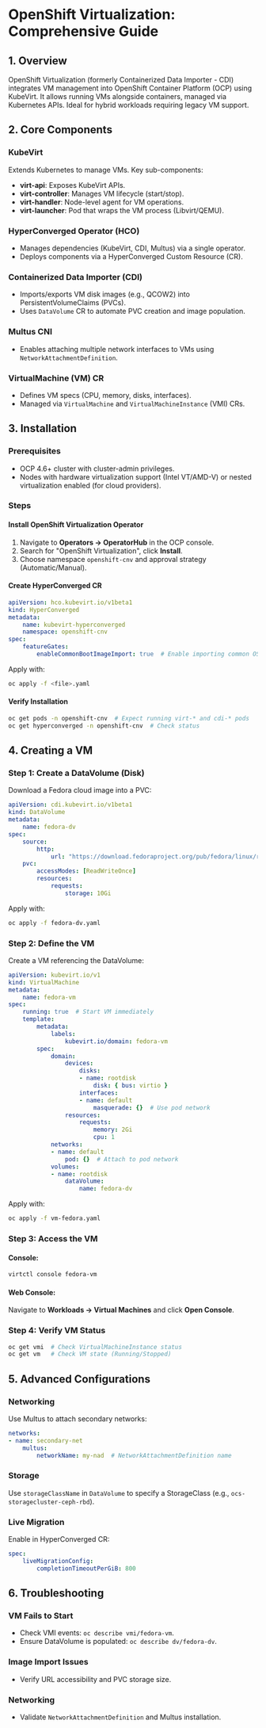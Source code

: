 # OpenShift Virtualization: Comprehensive Guide

## 1. Overview

OpenShift Virtualization (formerly Containerized Data Importer - CDI) integrates VM management into OpenShift Container Platform (OCP) using KubeVirt. It allows running VMs alongside containers, managed via Kubernetes APIs. Ideal for hybrid workloads requiring legacy VM support.

## 2. Core Components

### KubeVirt

Extends Kubernetes to manage VMs. Key sub-components:

- **virt-api**: Exposes KubeVirt APIs.
- **virt-controller**: Manages VM lifecycle (start/stop).
- **virt-handler**: Node-level agent for VM operations.
- **virt-launcher**: Pod that wraps the VM process (Libvirt/QEMU).

### HyperConverged Operator (HCO)

- Manages dependencies (KubeVirt, CDI, Multus) via a single operator.
- Deploys components via a HyperConverged Custom Resource (CR).

### Containerized Data Importer (CDI)

- Imports/exports VM disk images (e.g., QCOW2) into PersistentVolumeClaims (PVCs).
- Uses `DataVolume` CR to automate PVC creation and image population.

### Multus CNI

- Enables attaching multiple network interfaces to VMs using `NetworkAttachmentDefinition`.

### VirtualMachine (VM) CR

- Defines VM specs (CPU, memory, disks, interfaces).
- Managed via `VirtualMachine` and `VirtualMachineInstance` (VMI) CRs.

## 3. Installation

### Prerequisites

- OCP 4.6+ cluster with cluster-admin privileges.
- Nodes with hardware virtualization support (Intel VT/AMD-V) or nested virtualization enabled (for cloud providers).

### Steps

#### Install OpenShift Virtualization Operator

1. Navigate to **Operators → OperatorHub** in the OCP console.
2. Search for "OpenShift Virtualization", click **Install**.
3. Choose namespace `openshift-cnv` and approval strategy (Automatic/Manual).

#### Create HyperConverged CR

```yaml
apiVersion: hco.kubevirt.io/v1beta1
kind: HyperConverged
metadata:
    name: kubevirt-hyperconverged
    namespace: openshift-cnv
spec:
    featureGates:
        enableCommonBootImageImport: true  # Enable importing common OS images
```

Apply with:

```bash
oc apply -f <file>.yaml
```

#### Verify Installation

```bash
oc get pods -n openshift-cnv  # Expect running virt-* and cdi-* pods
oc get hyperconverged -n openshift-cnv  # Check status
```

## 4. Creating a VM

### Step 1: Create a DataVolume (Disk)

Download a Fedora cloud image into a PVC:

```yaml
apiVersion: cdi.kubevirt.io/v1beta1
kind: DataVolume
metadata:
    name: fedora-dv
spec:
    source:
        http:
            url: "https://download.fedoraproject.org/pub/fedora/linux/releases/38/Cloud/x86_64/images/Fedora-Cloud-Base-38-1.6.x86_64.qcow2"
    pvc:
        accessModes: [ReadWriteOnce]
        resources:
            requests:
                storage: 10Gi
```

Apply with:

```bash
oc apply -f fedora-dv.yaml
```

### Step 2: Define the VM

Create a VM referencing the DataVolume:

```yaml
apiVersion: kubevirt.io/v1
kind: VirtualMachine
metadata:
    name: fedora-vm
spec:
    running: true  # Start VM immediately
    template:
        metadata:
            labels:
                kubevirt.io/domain: fedora-vm
        spec:
            domain:
                devices:
                    disks:
                    - name: rootdisk
                        disk: { bus: virtio }
                    interfaces:
                    - name: default
                        masquerade: {}  # Use pod network
                resources:
                    requests:
                        memory: 2Gi
                        cpu: 1
            networks:
            - name: default
                pod: {}  # Attach to pod network
            volumes:
            - name: rootdisk
                dataVolume:
                    name: fedora-dv
```

Apply with:

```bash
oc apply -f vm-fedora.yaml
```

### Step 3: Access the VM

#### Console:

```bash
virtctl console fedora-vm
```

#### Web Console:

Navigate to **Workloads → Virtual Machines** and click **Open Console**.

### Step 4: Verify VM Status

```bash
oc get vmi  # Check VirtualMachineInstance status
oc get vm   # Check VM state (Running/Stopped)
```

## 5. Advanced Configurations

### Networking

Use Multus to attach secondary networks:

```yaml
networks:
- name: secondary-net
    multus:
        networkName: my-nad  # NetworkAttachmentDefinition name
```

### Storage

Use `storageClassName` in `DataVolume` to specify a StorageClass (e.g., `ocs-storagecluster-ceph-rbd`).

### Live Migration

Enable in HyperConverged CR:

```yaml
spec:
    liveMigrationConfig:
        completionTimeoutPerGiB: 800
```

## 6. Troubleshooting

### VM Fails to Start

- Check VMI events: `oc describe vmi/fedora-vm`.
- Ensure DataVolume is populated: `oc describe dv/fedora-dv`.

### Image Import Issues

- Verify URL accessibility and PVC storage size.

### Networking

- Validate `NetworkAttachmentDefinition` and Multus installation.

